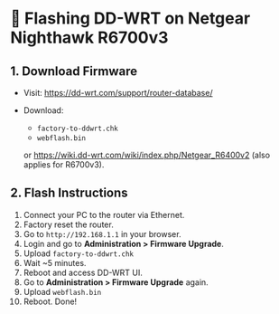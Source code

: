 # 🚀 Flashing DD-WRT on Netgear Nighthawk R6700v3

## 1. Download Firmware
- Visit: https://dd-wrt.com/support/router-database/
- Download:
  - `factory-to-ddwrt.chk`
  - `webflash.bin`
 
  or https://wiki.dd-wrt.com/wiki/index.php/Netgear_R6400v2 (also applies for R6700v3).

## 2. Flash Instructions
1. Connect your PC to the router via Ethernet.
2. Factory reset the router.
3. Go to `http://192.168.1.1` in your browser.
4. Login and go to **Administration > Firmware Upgrade**.
5. Upload `factory-to-ddwrt.chk`
6. Wait ~5 minutes.
7. Reboot and access DD-WRT UI.
8. Go to **Administration > Firmware Upgrade** again.
9. Upload `webflash.bin`
10. Reboot. Done!
